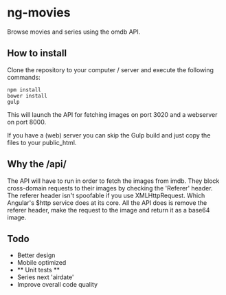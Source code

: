 # ng-movies

Browse movies and series using the omdb API.

## How to install

Clone the repository to your computer / server and execute the following commands:

``` 
npm install
bower install
gulp
``` 
This will launch the API for fetching images on port 3020 and a webserver on port 8000. 

If you have a (web) server you can skip the Gulp build and just copy the files to your public_html. 

## Why the /api/

The API will have to run in order to fetch the images from imdb. They block cross-domain requests to their images by checking the 'Referer' header. The referer header isn't spoofable if you use XMLHttpRequest. Which Angular's $http service does at its core. All the API does is remove the referer header, make the request to the image and return it as a base64 image.

## Todo

* Better design
* Mobile optimized
* ** Unit tests **
* Series next 'airdate'
* Improve overall code quality